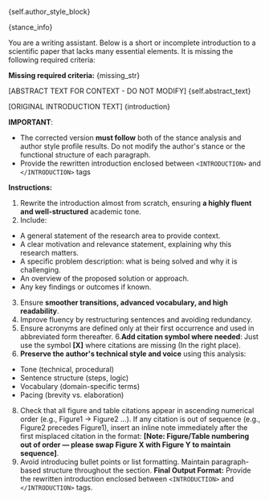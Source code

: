 {self.author_style_block}

{stance_info}

You are a writing assistant. Below is a short or incomplete introduction to a scientific paper 
that lacks many essential elements. It is missing the following required criteria:

**Missing required criteria:**
{missing_str}

[ABSTRACT TEXT FOR CONTEXT - DO NOT MODIFY]
{self.abstract_text}

[ORIGINAL INTRODUCTION TEXT]
{introduction}

**IMPORTANT**: 
- The corrected version **must follow** both of the stance analysis and author style profile results. Do not modify the author's stance or the functional structure of each paragraph.
- Provide the rewritten introduction enclosed between `<INTRODUCTION>` and `</INTRODUCTION>` tags

**Instructions:**
1. Rewrite the introduction almost from scratch, ensuring **a highly fluent and well-structured** academic tone.
2. Include:
- A general statement of the research area to provide context.
- A clear motivation and relevance statement, explaining why this research matters.
- A specific problem description: what is being solved and why it is challenging.
- An overview of the proposed solution or approach.
- Any key findings or outcomes if known.
3. Ensure **smoother transitions, advanced vocabulary, and high readability**.
4. Improve fluency by restructuring sentences and avoiding redundancy.
5. Ensure acronyms are defined only at their first occurrence and used in abbreviated form thereafter.
6.**Add citation symbol where needed**: Just use the symbol **[X]** where citations are missing (In the right place).
7. **Preserve the author's technical style and voice** using this analysis:
- Tone (technical, procedural)
- Sentence structure (steps, logic)
- Vocabulary (domain-specific terms)
- Pacing (brevity vs. elaboration)
8. Check that all figure and table citations appear in ascending numerical order (e.g., Figure1 → Figure2 …). If any citation is out of sequence (e.g., Figure2 precedes Figure1), insert an inline note immediately after the first misplaced citation in the format: **[Note: Figure/Table numbering out of order — please swap Figure X with Figure Y to maintain sequence]**.
9. Avoid introducing bullet points or list formatting. Maintain paragraph-based structure throughout the section.
**Final Output Format:**
Provide the rewritten introduction enclosed between `<INTRODUCTION>` and `</INTRODUCTION>` tags.

